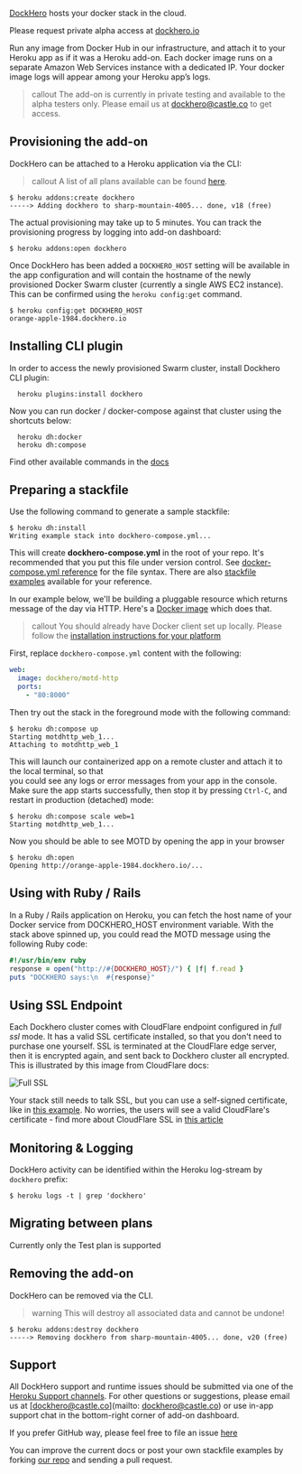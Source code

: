 [DockHero](http://addons.heroku.com/dockhero) hosts your docker stack in the cloud.

Please request private alpha access at [dockhero.io](http://dockhero.io/)

Run any image from Docker Hub in our infrastructure, and attach it to your Heroku app as if it was a Heroku add-on.
Each docker image runs on a separate Amazon Web Services instance with a dedicated IP.
Your docker image logs will appear among your Heroku app’s logs.

> callout
> The add-on is currently in private testing and available to the alpha testers only.
> Please email us at [dockhero@castle.co](mailto:dockhero@castle.co) to get access.

## Provisioning the add-on

DockHero can be attached to a Heroku application via the CLI:

> callout
> A list of all plans available can be found [here](http://addons.heroku.com/dockhero).

```term
$ heroku addons:create dockhero
-----> Adding dockhero to sharp-mountain-4005... done, v18 (free)
```

The actual provisioning may take up to 5 minutes. You can track the provisioning progress by logging into add-on dashboard:

```term
$ heroku addons:open dockhero
```

Once DockHero has been added a `DOCKHERO_HOST` setting will be available in the app configuration and will contain the hostname of the newly provisioned Docker Swarm cluster (currently a single AWS EC2 instance). This can be confirmed using the `heroku config:get` command.

```term
$ heroku config:get DOCKHERO_HOST
orange-apple-1984.dockhero.io
```

## Installing CLI plugin

In order to access the newly provisioned Swarm cluster, install Dockhero CLI plugin:

```term
  heroku plugins:install dockhero
```

Now you can run docker / docker-compose against that cluster using the shortcuts below:

```term
  heroku dh:docker
  heroku dh:compose
```

Find other available commands in the [docs](https://github.com/cloudcastle/dockhero-cli)


## Preparing a stackfile

Use the following command to generate a sample stackfile:

```
$ heroku dh:install
Writing example stack into dockhero-compose.yml...
```

This will create  **dockhero-compose.yml** in the root of your repo. 
It's recommended that you put this file under version control.
See [docker-compose.yml reference](https://docs.docker.com/v1.8/compose/yml/) for the file syntax.
There are also [stackfile examples](https://github.com/cloudcastle/dockhero-docs/tree/master/examples) available for your reference.

In our example below, we'll be building a pluggable resource which returns message of the day via HTTP.
Here's a [Docker image](https://hub.docker.com/r/dockhero/motd-http/) which does that.

> callout
> You should already have Docker client set up locally.
> Please follow the [installation instructions for your platform](https://docs.docker.com/installation/)

First, replace `dockhero-compose.yml` content with the following:

```yml
web:
  image: dockhero/motd-http
  ports:
    - "80:8000"
```

Then try out the stack in the foreground mode with the following command:

```
$ heroku dh:compose up
Starting motdhttp_web_1...
Attaching to motdhttp_web_1  
```

This will launch our containerized app on a remote cluster and attach it to the local terminal, so that  
you could see any logs or error messages from your app in the console. 
Make sure the app starts successfully, then stop it by pressing `Ctrl-C`, and restart in production (detached) mode:

```term
$ heroku dh:compose scale web=1
Starting motdhttp_web_1...
```

Now you should be able to see MOTD by opening the app in your browser

```term
$ heroku dh:open
Opening http://orange-apple-1984.dockhero.io/...
```

## Using with Ruby / Rails

In a Ruby / Rails application on Heroku, you can fetch the host name of your Docker service from DOCKHERO_HOST environment variable. With the stack above spinned up, you could read the MOTD message using the following Ruby code:

```ruby
#!/usr/bin/env ruby
response = open("http://#{DOCKHERO_HOST}/") { |f| f.read }
puts "DOCKHERO says:\n  #{response}"
```

## Using SSL Endpoint

Each Dockhero cluster comes with CloudFlare endpoint configured in *full ssl* mode. It has a valid SSL certificate installed, so that you don't need to purchase one yourself.
SSL is terminated at the CloudFlare edge server, then it is encrypted again, and sent back to Dockhero cluster all encrypted. This is illustrated by this image from CloudFlare docs:

![Full SSL](https://support.cloudflare.com/hc/en-us/article_attachments/206167937/cfssl_full.png)

Your stack still needs to talk SSL, but you can use a self-signed certificate, like in [this example](#). No worries, the users will see a valid CloudFlare's certificate - find more about CloudFlare SSL in [this article](https://support.cloudflare.com/hc/en-us/articles/200170416-What-do-the-SSL-options-mean-)


## Monitoring & Logging

DockHero activity can be identified within the Heroku log-stream by `dockhero` prefix:

```term
$ heroku logs -t | grep 'dockhero'
```

## Migrating between plans

Currently only the Test plan is supported

## Removing the add-on

DockHero can be removed via the CLI.

> warning
> This will destroy all associated data and cannot be undone!

```term
$ heroku addons:destroy dockhero
-----> Removing dockhero from sharp-mountain-4005... done, v20 (free)
```


## Support

All DockHero support and runtime issues should be submitted via one of the [Heroku Support channels](support-channels). For other questions or suggestions, please email us at [dockhero@castle.co](mailto: dockhero@castle.co) or use in-app support chat in the bottom-right corner of add-on dashboard.

If you prefer GitHub way, please feel free to file an issue [here](https://github.com/cloudcastle/dockhero/issues)

You can improve the current docs or post your own stackfile examples by forking [our repo](https://github.com/cloudcastle/dockhero/) and sending a pull request.
